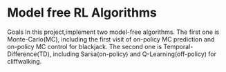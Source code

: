 # Model free RL Algorithms

Goals
In this project,implement two model-free algorithms. The first one is Monte-Carlo(MC), including the first visit of on-policy MC prediction and on-policy MC control for blackjack. The second one is Temporal-Difference(TD), including Sarsa(on-policy) and Q-Learning(off-policy) for cliffwalking.
